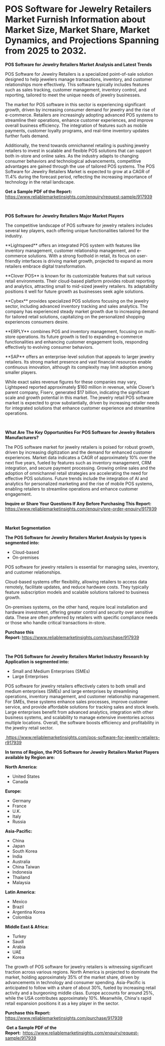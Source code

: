 <p><h1>POS Software for Jewelry Retailers Market Furnish Information about Market Size, Market Share, Market Dynamics, and Projections Spanning from 2025 to 2032.</h1></p><p><strong>POS Software for Jewelry Retailers Market Analysis and Latest Trends</strong></p>
<p><p>POS Software for Jewelry Retailers is a specialized point-of-sale solution designed to help jewelers manage transactions, inventory, and customer relationships more effectively. This software typically includes features such as sales tracking, customer management, inventory control, and reporting, tailored to meet the unique needs of jewelry businesses.</p><p>The market for POS software in this sector is experiencing significant growth, driven by increasing consumer demand for jewelry and the rise of e-commerce. Retailers are increasingly adopting advanced POS systems to streamline their operations, enhance customer experiences, and improve overall business efficiency. The integration of features such as mobile payments, customer loyalty programs, and real-time inventory updates further fuels demand.</p><p>Additionally, the trend towards omnichannel retailing is pushing jewelry retailers to invest in scalable and flexible POS solutions that can support both in-store and online sales. As the industry adapts to changing consumer behaviors and technological advancements, competitive advantages are gained through the use of tailored POS systems. The POS Software for Jewelry Retailers Market is expected to grow at a CAGR of 11.4% during the forecast period, reflecting the increasing importance of technology in the retail landscape.</p></p>
<p><strong>Get a Sample PDF of the Report:&nbsp;</strong> <a href="https://www.reliablemarketinsights.com/enquiry/request-sample/917939?utm_campaign=3051&utm_medium=2&utm_source=Github&utm_content=ia&utm_term=18042025&utm_id=pos-software-for-jewelry-retailers">https://www.reliablemarketinsights.com/enquiry/request-sample/917939</a></p>
<p>&nbsp;</p>
<p><strong>POS Software for Jewelry Retailers Major Market Players</strong></p>
<p><p>The competitive landscape of POS software for jewelry retailers includes several key players, each offering unique functionalities tailored for the industry. </p><p>**Lightspeed** offers an integrated POS system with features like inventory management, customer relationship management, and e-commerce solutions. With a strong foothold in retail, its focus on user-friendly interfaces is driving market growth, projected to expand as more retailers embrace digital transformation.</p><p>**Clover POS** is known for its customizable features that suit various retail environments. Their cloud-based platform provides robust reporting and analytics, attracting small to mid-sized jewelry retailers. Its adaptability positions it well for future growth as businesses seek agile solutions.</p><p>**Cybex** provides specialized POS solutions focusing on the jewelry sector, including advanced inventory tracking and sales analytics. The company has experienced steady market growth due to increasing demand for tailored retail solutions, capitalizing on the personalized shopping experiences consumers desire.</p><p>**ERPLY** combines POS and inventory management, focusing on multi-store operations. Its future growth is tied to expanding e-commerce functionalities and enhancing customer engagement tools, responding effectively to evolving consumer behaviors.</p><p>**SAP** offers an enterprise-level solution that appeals to larger jewelry retailers. Its strong market presence and vast financial resources enable continuous innovation, although its complexity may limit adoption among smaller players.</p><p>While exact sales revenue figures for these companies may vary, Lightspeed reported approximately $160 million in revenue, while Clover’s parent company, Fiserv, generated $17 billion, indicating the significant scale and growth potential in this market. The jewelry retail POS software market is expected to grow substantially, driven by increasing retailer needs for integrated solutions that enhance customer experience and streamline operations.</p></p>
<p>&nbsp;</p>
<p><strong>What Are The Key Opportunities For POS Software for Jewelry Retailers Manufacturers?</strong></p>
<p><p>The POS software market for jewelry retailers is poised for robust growth, driven by increasing digitization and the demand for enhanced customer experiences. Market data indicates a CAGR of approximately 10% over the next five years, fueled by features such as inventory management, CRM integration, and secure payment processing. Growing online sales and the adoption of omnichannel retail strategies are accelerating the need for effective POS solutions. Future trends include the integration of AI and analytics for personalized marketing and the rise of mobile POS systems, enabling retailers to streamline operations and enhance customer engagement.</p></p>
<p><strong>Inquire or Share Your Questions If Any Before Purchasing This Report:</strong> <a href="https://www.reliablemarketinsights.com/enquiry/pre-order-enquiry/917939?utm_campaign=3051&utm_medium=2&utm_source=Github&utm_content=ia&utm_term=18042025&utm_id=pos-software-for-jewelry-retailers">https://www.reliablemarketinsights.com/enquiry/pre-order-enquiry/917939</a></p>
<p>&nbsp;</p>
<p><strong>Market Segmentation</strong></p>
<p><strong>The POS Software for Jewelry Retailers Market Analysis by types is segmented into:</strong></p>
<p><ul><li>Cloud-based</li><li>On-premises</li></ul></p>
<p><p>POS software for jewelry retailers is essential for managing sales, inventory, and customer relationships. </p><p>Cloud-based systems offer flexibility, allowing retailers to access data remotely, facilitate updates, and reduce hardware costs. They typically feature subscription models and scalable solutions tailored to business growth.</p><p>On-premises systems, on the other hand, require local installation and hardware investment, offering greater control and security over sensitive data. These are often preferred by retailers with specific compliance needs or those who handle critical transactions in-store.</p></p>
<p><strong>Purchase this Report:&nbsp;</strong><a href="https://www.reliablemarketinsights.com/purchase/917939?utm_campaign=3051&utm_medium=2&utm_source=Github&utm_content=ia&utm_term=18042025&utm_id=pos-software-for-jewelry-retailers">https://www.reliablemarketinsights.com/purchase/917939</a></p>
<p>&nbsp;</p>
<p><strong>The POS Software for Jewelry Retailers Market Industry Research by Application is segmented into:</strong></p>
<p><ul><li>Small and Medium Enterprises (SMEs)</li><li>Large Enterprises</li></ul></p>
<p><p>POS software for jewelry retailers effectively caters to both small and medium enterprises (SMEs) and large enterprises by streamlining operations, inventory management, and customer relationship management. For SMEs, these systems enhance sales processes, improve customer service, and provide affordable solutions for tracking sales and stock levels. Large enterprises benefit from advanced analytics, integration with other business systems, and scalability to manage extensive inventories across multiple locations. Overall, the software boosts efficiency and profitability in the jewelry retail sector.</p></p>
<p><a href="https://www.reliablemarketinsights.com/pos-software-for-jewelry-retailers-r917939?utm_campaign=3051&utm_medium=2&utm_source=Github&utm_content=ia&utm_term=18042025&utm_id=pos-software-for-jewelry-retailers">&nbsp;https://www.reliablemarketinsights.com/pos-software-for-jewelry-retailers-r917939</a></p>
<p><strong>In terms of Region, the POS Software for Jewelry Retailers Market Players available by Region are:</strong></p>
<p>
    <p> <strong> North America: </strong>
        <ul>
            <li>United States</li>
            <li>Canada</li>
        </ul>
        </p> 
    <p> <strong> Europe: </strong>
        <ul>
            <li>Germany</li>
            <li>France</li>
            <li>U.K.</li>
            <li>Italy</li>
            <li>Russia</li>
        </ul>
        </p> 
    <p> <strong> Asia-Pacific: </strong>
        <ul>
            <li>China</li>
            <li>Japan</li>
            <li>South Korea</li>
            <li>India</li>
            <li>Australia</li>
            <li>China Taiwan</li>
            <li>Indonesia</li>
            <li>Thailand</li>
            <li>Malaysia</li>
        </ul>
        </p> 
    <p> <strong> Latin America: </strong>
        <ul>
            <li>Mexico</li>
            <li>Brazil</li>
            <li>Argentina Korea</li>
            <li>Colombia</li>
        </ul>
        </p> 
    <p> <strong> Middle East & Africa: </strong>
        <ul>
            <li>Turkey</li>
            <li>Saudi</li>
            <li>Arabia</li>
            <li>UAE</li>
            <li>Korea</li>
        </ul>
    </p>
    </p>
<p><p>The growth of POS software for jewelry retailers is witnessing significant traction across various regions. North America is projected to dominate the market, holding approximately 35% of the market share, driven by advancements in technology and consumer spending. Asia-Pacific is anticipated to follow with a share of about 30%, fueled by increasing retail activity and a burgeoning middle class. Europe accounts for around 25%, while the USA contributes approximately 10%. Meanwhile, China's rapid retail expansion positions it as a key player in the sector.</p></p>
<p><strong>Purchase this Report: </strong><a href="https://www.reliablemarketinsights.com/purchase/917939?utm_campaign=3051&utm_medium=2&utm_source=Github&utm_content=ia&utm_term=18042025&utm_id=pos-software-for-jewelry-retailers">https://www.reliablemarketinsights.com/purchase/917939</a></p>
<p>&nbsp;<strong>Get a Sample PDF of the Report:&nbsp;&nbsp;</strong><a href="https://www.reliablemarketinsights.com/enquiry/request-sample/917939?utm_campaign=3051&utm_medium=2&utm_source=Github&utm_content=ia&utm_term=18042025&utm_id=pos-software-for-jewelry-retailers">https://www.reliablemarketinsights.com/enquiry/request-sample/917939</a></p>
<p><strong></strong></p>
<p><p></p><p></p><p></p></p>